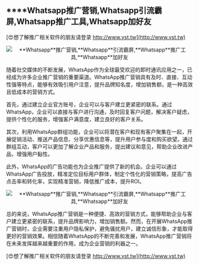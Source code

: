 ## ****Whatsapp**推广营销,**Whatsapp**引流霸屏,**Whatsapp**推广工具,**Whatsapp**加好友**

[😍想了解推广相关软件的朋友请登录 http://www.vst.tw](http://www.vst.tw)

 <center><img src="https://vst.tw/MP4/tuiguang/png/0.png" alt="**Whatsapp**推广营销,**Whatsapp**引流霸屏,**Whatsapp**推广工具,**Whatsapp**加好友"></center>

随着社交媒体的不断发展，WhatsApp作为全球最受欢迎的即时通讯应用之一，已经成为许多企业推广营销的重要渠道。WhatsApp推广营销具有及时、直接、互动性强等特点，能够有效吸引用户注意，提升品牌知名度，增加销售额，是一种高效且低成本的营销方式。

首先，通过建立企业官方账号，企业可以与客户建立更紧密的联系。通过WhatsApp，企业可以直接与客户进行沟通，及时回复客户问题，解决客户疑虑，提供个性化的服务，增强客户满意度，建立良好的客户关系。

其次，利用WhatsApp群组功能，企业可以将潜在客户和现有客户聚集在一起，开展促销活动、推送产品信息、分享优惠信息等，提升用户参与度和购买欲望。通过群组互动，客户可以更加了解企业产品和服务，提出建议和意见，帮助企业改进产品，增强用户黏性。

此外，WhatsApp的广告功能也为企业推广提供了新的机会。企业可以通过WhatsApp广告投放，精准定位目标用户群体，制定个性化的营销策略，提高广告点击率和转化率，实现精准营销，降低推广成本，提升ROI。

 <center><img src="https://vst.tw/MP4/tuiguang/png/4.png" alt="**Whatsapp**推广营销,**Whatsapp**引流霸屏,**Whatsapp**推广工具,**Whatsapp**加好友"></center>

总的来说，WhatsApp推广营销是一种便捷、高效的营销方式，能够帮助企业与客户建立更紧密的联系，提升品牌影响力，增加销售额。然而，在开展WhatsApp推广营销时，企业需要注重用户隐私保护，避免骚扰用户，建立诚信形象，才能取得更好的营销效果。相信随着WhatsApp的不断完善和发展，WhatsApp推广营销将在未来发挥越来越重要的作用，成为企业营销的利器之一。

[😍想了解推广相关软件的朋友请登录 http://www.vst.tw](http://www.vst.tw)



